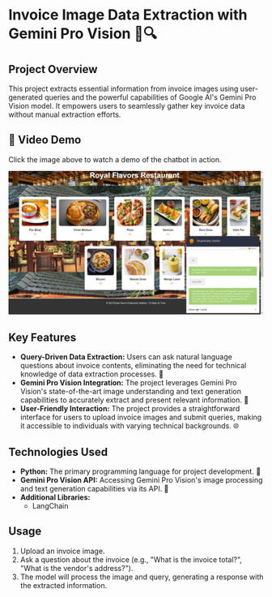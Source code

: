 # Invoice Image Data Extraction with Gemini Pro Vision 🧾🔍

## Project Overview

This project extracts essential information from invoice images using user-generated queries and the powerful capabilities of Google AI's Gemini Pro Vision model. It empowers users to seamlessly gather key invoice data without manual extraction efforts.

## 🎥 Video Demo
Click the image above to watch a demo of the chatbot in action.

[![Model](https://github.com/SumitSuryawanshi123/Chat_Bot/blob/main/Image.png)](https://drive.google.com/file/d/1xzLyWpxVoeqA_n0-r_oUoPebgqHD6KLy/view?usp=sharing)

## Key Features

- **Query-Driven Data Extraction:** Users can ask natural language questions about invoice contents, eliminating the need for technical knowledge of data extraction processes. 💬
- **Gemini Pro Vision Integration:** The project leverages Gemini Pro Vision's state-of-the-art image understanding and text generation capabilities to accurately extract and present relevant information. 🚀
- **User-Friendly Interaction:** The project provides a straightforward interface for users to upload invoice images and submit queries, making it accessible to individuals with varying technical backgrounds. 🌐

## Technologies Used

- **Python:** The primary programming language for project development. 🐍
- **Gemini Pro Vision API:** Accessing Gemini Pro Vision's image processing and text generation capabilities via its API. 🤖
- **Additional Libraries:**
  - LangChain


## Usage

1. Upload an invoice image.
2. Ask a question about the invoice (e.g., "What is the invoice total?", "What is the vendor's address?").
3. The model will process the image and query, generating a response with the extracted information.

